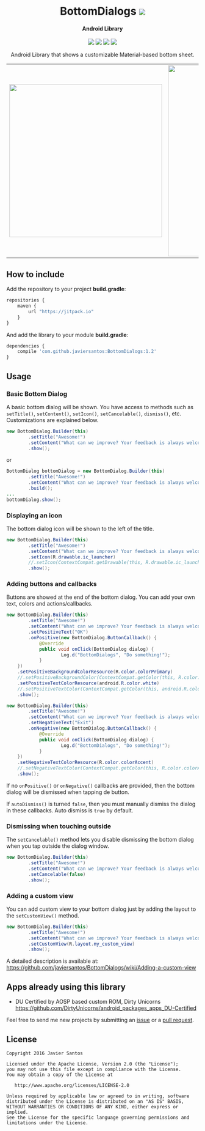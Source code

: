 <h1 align="center">BottomDialogs <a href="https://github.com/javiersantos/BottomDialogs#how-to-include"><img src="https://jitpack.io/v/javiersantos/BottomDialogs.svg"></a></h1>
<h4 align="center">Android Library</h4>

<p align="center">
  <a target="_blank" href="https://android-arsenal.com/api?level=11"><img src="https://img.shields.io/badge/API-11%2B-orange.svg"></a>
  <a target="_blank" href="https://travis-ci.org/javiersantos/BottomDialogs"><img src="https://travis-ci.org/javiersantos/BottomDialogs.svg?branch=master"></a>
  <a target="_blank" href="http://android-arsenal.com/details/1/3735"><img 		src="https://img.shields.io/badge/Android%20Arsenal-BottomDialogs-blue.svg"></a>
  <a target="_blank" href="https://www.paypal.me/javiersantos" title="Donate using PayPal"><img src="https://img.shields.io/badge/paypal-donate-yellow.svg" /></a>
</p>

<p align="center">Android Library that shows a customizable Material-based bottom sheet.</p>

<table align="center">
    <tr>
        <td>
            <img src="https://raw.githubusercontent.com/javiersantos/BottomDialogs/master/Screenshots/gif-1.gif" height="400" />
        </td>
        <td>
            <img src="https://raw.githubusercontent.com/javiersantos/BottomDialogs/master/Screenshots/gif-2.gif" width="500" />
        </td>
    </tr>
</table>

## How to include
Add the repository to your project **build.gradle**:

```Javascript
repositories {
    maven {
        url "https://jitpack.io"
    }
}
```

And add the library to your module **build.gradle**:

```Javascript
dependencies {
    compile 'com.github.javiersantos:BottomDialogs:1.2'
}
```

## Usage
### Basic Bottom Dialog
A basic bottom dialog will be shown. You have access to methods such as `setTitle()`, `setContent()`, `setIcon()`, `setCancelable()`, `dismiss()`, etc. Customizations are explained below.

```Java
new BottomDialog.Builder(this)
        .setTitle("Awesome!")
        .setContent("What can we improve? Your feedback is always welcome.")
        .show();
```

or

```Java
BottomDialog bottomDialog = new BottomDialog.Builder(this)
        .setTitle("Awesome!")
        .setContent("What can we improve? Your feedback is always welcome.")
        .build();
...
bottomDialog.show();
```

### Displaying an icon
The bottom dialog icon will be shown to the left of the title.

```Java
new BottomDialog.Builder(this)
        .setTitle("Awesome!")
        .setContent("What can we improve? Your feedback is always welcome.")
        .setIcon(R.drawable.ic_launcher)
        //.setIcon(ContextCompat.getDrawable(this, R.drawable.ic_launcher))
        .show();
```

### Adding buttons and callbacks
Buttons are showed at the end of the bottom dialog. You can add your own text, colors and actions/callbacks.

```Java
new BottomDialog.Builder(this)
        .setTitle("Awesome!")
        .setContent("What can we improve? Your feedback is always welcome.")
        .setPositiveText("OK")
        .onPositive(new BottomDialog.ButtonCallback() {
	        @Override
	        public void onClick(BottomDialog dialog) {
	                Log.d("BottomDialogs", "Do something!");
	        }
	})
	.setPositiveBackgroundColorResource(R.color.colorPrimary)
	//.setPositiveBackgroundColor(ContextCompat.getColor(this, R.color.colorPrimary)
	.setPositiveTextColorResource(android.R.color.white)
	//.setPositiveTextColor(ContextCompat.getColor(this, android.R.color.colorPrimary)
	.show();
```

```Java
new BottomDialog.Builder(this)
        .setTitle("Awesome!")
        .setContent("What can we improve? Your feedback is always welcome.")
        .setNegativeText("Exit")
        .onNegative(new BottomDialog.ButtonCallback() {
	        @Override
	        public void onClick(BottomDialog dialog) {
	                Log.d("BottomDialogs", "Do something!");
	        }
	})
	.setNegativeTextColorResource(R.color.colorAccent)
	//.setNegativeTextColor(ContextCompat.getColor(this, R.color.colorAccent)
	.show();
```

If no `onPositive()` or `onNegative()` callbacks are provided, then the bottom dialog will be dismissed when tapping de button.

If `autoDismiss()` is turned `false`, then you must manually dismiss the dialog in these callbacks. Auto dismiss is `true` by default.

### Dismissing when touching outside
The `setCancelable()` method lets you disable dismissing the bottom dialog when you tap outside the dialog window.

```Java
new BottomDialog.Builder(this)
        .setTitle("Awesome!")
        .setContent("What can we improve? Your feedback is always welcome.")
        .setCancelable(false)
        .show();
```

### Adding a custom view
You can add custom view to your bottom dialog just by adding the layout to the `setCustomView()` method.

```Java
new BottomDialog.Builder(this)
        .setTitle("Awesome!")
        .setContent("What can we improve? Your feedback is always welcome.")
        .setCustomView(R.layout.my_custom_view)
        .show();
```

A detailed description is available at: https://github.com/javiersantos/BottomDialogs/wiki/Adding-a-custom-view

## Apps already using this library

- DU Certified by AOSP based custom ROM, Dirty Unicorns
https://github.com/DirtyUnicorns/android_packages_apps_DU-Certified

Feel free to send me new projects by submitting an [issue](https://github.com/javiersantos/BottomDialogs/issues) or a [pull request](https://github.com/javiersantos/BottomDialogs/pulls).

## License
	Copyright 2016 Javier Santos

	Licensed under the Apache License, Version 2.0 (the "License");
	you may not use this file except in compliance with the License.
	You may obtain a copy of the License at

	   http://www.apache.org/licenses/LICENSE-2.0

	Unless required by applicable law or agreed to in writing, software
	distributed under the License is distributed on an "AS IS" BASIS,
	WITHOUT WARRANTIES OR CONDITIONS OF ANY KIND, either express or implied.
	See the License for the specific language governing permissions and
	limitations under the License.
